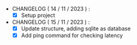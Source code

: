 - CHANGELOG ( 14 / 11 / 2023 ) :
  - [x] Setup project 
- CHANGELOG ( 15 / 11 / 2023 ) :
  - [x] Update structure, adding sqlite as database
  - [x] Add ping command for checking latency